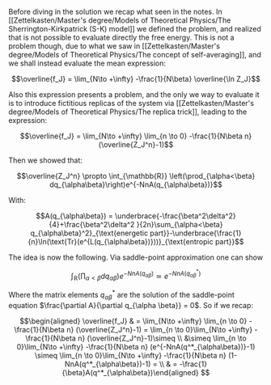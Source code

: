 Before diving in the solution we recap what seen in the notes.
In [[Zettelkasten/Master's degree/Models of Theoretical Physics/The Sherrington-Kirkpatrick (S-K) model]] we defined the problem, and realized that is not possible to evaluate directly the free energy.
This is not a problem though, due to what we saw in [[Zettelkasten/Master's degree/Models of Theoretical Physics/The concept of self-averaging]], and we shall instead evaluate the mean expression:

$$\overline{f_J} = \lim_{N\to +\infty}
-\frac{1}{N\beta} \overline{\ln Z_J}$$

Also this expression presents a problem, and the only we way to evaluate it is to introduce fictitious replicas of the system via [[Zettelkasten/Master's degree/Models of Theoretical Physics/The replica trick]], leading to the expression: 

$$\overline{f_J} = \lim_{N\to +\infty}
\lim_{n \to 0} -\frac{1}{N\beta n} (\overline{Z_J^n}-1)$$

Then we showed that:

$$\overline{Z_J^n} \propto \int_{\mathbb{R}} \left(\prod_{\alpha<\beta} dq_{\alpha\beta}\right)e^{-NnA(q_{\alpha\beta})}$$

With:

$$A(q_{\alpha\beta}) = \underbrace{-\frac{\beta^2\delta^2}{4}+\frac{\beta^2\delta^2 }{2n}\sum_{\alpha<\beta} q_{\alpha\beta}^2}_{\text{energetic part}}-\underbrace{\frac{1}{n}\ln(\text{Tr}(e^{L(q_{\alpha\beta})}))}_{\text{entropic part}}$$

The idea is now the following. Via saddle-point approximation one can show

$$ \int_{\mathbb{R}} \left(\prod_{\alpha<\beta} dq_{\alpha\beta}\right)e^{-NnA(q_{\alpha\beta})} \simeq e^{-NnA(q^*_{\alpha\beta})} $$

Where the matrix elements $q^*_{\alpha\beta}$ are the solution of the saddle-point equation $\frac{\partial A}{\partial q_{\alpha \beta}} = 0$.
So if we recap:

$$\begin{aligned} \overline{f_J} & = \lim_{N\to +\infty}
\lim_{n \to 0} -\frac{1}{N\beta n} (\overline{Z_J^n}-1) = 
\lim_{n \to 0}\lim_{N\to +\infty} -\frac{1}{N\beta n} (\overline{Z_J^n}-1)\simeq \\ &\simeq \lim_{n \to 0}\lim_{N\to +\infty} -\frac{1}{N\beta n} (e^{-NnA(q^*_{\alpha\beta})}-1) \simeq \lim_{n \to 0}\lim_{N\to +\infty} -\frac{1}{N\beta n} (1-NnA(q^*_{\alpha\beta})-1) = \\ & = -\frac{1}{\beta}A(q^*_{\alpha\beta})\end{aligned}  $$
